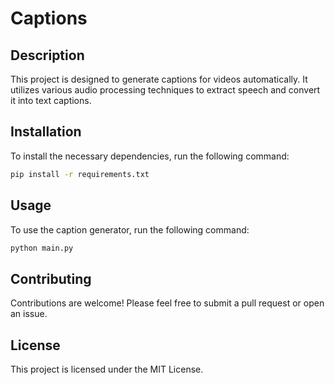 # Captions

## Description
This project is designed to generate captions for videos automatically. It utilizes various audio processing techniques to extract speech and convert it into text captions.

## Installation
To install the necessary dependencies, run the following command:

```bash
pip install -r requirements.txt
```

## Usage
To use the caption generator, run the following command:

```bash
python main.py
```

## Contributing
Contributions are welcome! Please feel free to submit a pull request or open an issue.

## License
This project is licensed under the MIT License.
